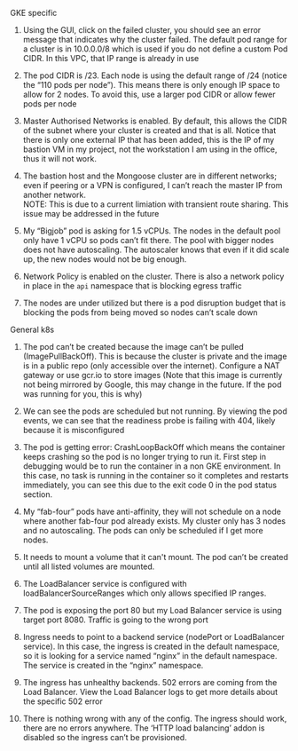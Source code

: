 GKE specific

1. Using the GUI, click on the failed cluster, you should see an error message that indicates why the cluster failed.
The default pod range for a cluster is in 10.0.0.0/8 which is used if you do not define a custom Pod CIDR. In this VPC, that IP range is already in use

2. The pod CIDR is /23. Each node is using the default range of /24 (notice the “110 pods per node”). This means there is only enough IP space to allow for 2 nodes. To avoid this, use a larger pod CIDR or allow fewer pods per node

3. Master Authorised Networks is enabled. By default, this allows the CIDR of the subnet where your cluster is created and that is all. Notice that there is only one external IP that has been added, this is the IP of my bastion VM in my project, not the workstation I am using in the office, thus it will not work.

4. The bastion host and the Mongoose cluster are in different networks; even if peering or a VPN is configured, I can’t reach the master IP from another network.  
    NOTE: This is due to a current limiation with transient route sharing. This issue may be addressed in the future

5. My “Bigjob” pod is asking for 1.5 vCPUs. The nodes in the default pool only have 1 vCPU so pods can’t fit there. The pool with bigger nodes does not have autoscaling. The autoscaler knows that even if it did scale up, the new nodes would not be big enough.

6. Network Policy is enabled on the cluster. There is also a network policy in place in the `api` namespace that is blocking egress traffic

7. The nodes are under utilized but there is a pod disruption budget that is blocking the pods from being moved so nodes can’t scale down

General k8s

1. The pod can’t be created because the image can’t be pulled (ImagePullBackOff). This is because the cluster is private and the image is in a public repo (only accessible over the internet). Configure a NAT gateway or use gcr.io to store images (Note that this image is currently not being mirrored by Google, this may change in the future. If the pod was running for you, this is why)

2. We can see the pods are scheduled but not running. By viewing the pod events, we can see that the readiness probe is failing with 404, likely because it is misconfigured

3. The pod is getting error: CrashLoopBackOff which means the container keeps crashing so the pod is no longer trying to run it. First step in debugging would be to run the container in a non GKE environment. 
In this case, no task is running in the container so it completes and restarts immediately, you can see this due to the exit code 0 in the pod status section.

4. My “fab-four” pods have anti-affinity, they will not schedule on a node where another fab-four pod already exists. My cluster only has 3 nodes and no autoscaling. The pods can only be scheduled if I get more nodes.

5. It needs to mount a volume that it can't mount. The pod can’t be created until all listed volumes are mounted.

6. The LoadBalancer service is configured with loadBalancerSourceRanges which only allows specified IP ranges. 

7. The pod is exposing the port 80 but my Load Balancer service is using target port 8080. Traffic is going to the wrong port

8. Ingress needs to point to a backend service (nodePort or LoadBalancer service). In this case, the ingress is created in the default namespace, so it is looking for a service named “nginx” in the default namespace. The service is created in the “nginx” namespace.

9. The ingress has unhealthy backends. 502 errors are coming from the Load Balancer. View the Load Balancer logs to get more details about the specific 502 error

10. There is nothing wrong with any of the config. The ingress should work, there are no errors anywhere. The ‘HTTP load balancing’ addon is disabled so the ingress can’t be provisioned.
